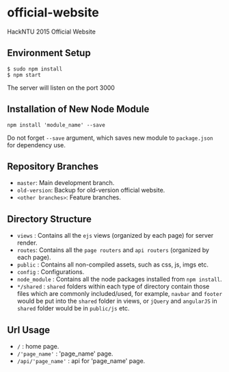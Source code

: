 # official-website

HackNTU 2015 Official Website


Environment Setup
-----------------

```
$ sudo npm install
$ npm start
```

The server will listen on the port 3000

Installation of New Node Module
-------------------------------

```
npm install 'module_name' --save
```

Do not forget `--save` argument, which saves new module to `package.json` for dependency use. 


Repository Branches
-------------------
* `master`: Main development branch.
* `old-version`: Backup for old-version official website.
* `<other branches>`: Feature branches.


Directory Structure
-------------------
* `views` : Contains all the `ejs` views (organized by each page) for server render.
* `routes`: Contains all the `page routers` and `api routers` (organized by each page).
* `public` : Contains all non-compiled assets, such as css, js, imgs etc.
* `config` : Configurations.
* `node_module` : Contains all the node packages installed from `npm install`.
* `*/shared` : `shared` folders within each type of directory contain those files which are commonly included/used, for example, `navbar` and `footer` would be put into the `shared` folder in views, or `jQuery` and `angularJS` in `shared` folder would be in `public/js` etc.


Url Usage
---------
* `/` : home page.
* `/'page_name'` : 'page_name' page.
* `/api/'page_name'` : api for 'page_name' page.
